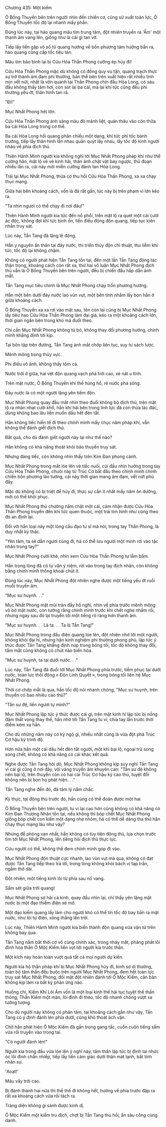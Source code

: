 




Chương 435: Một kiếm


Ô Bồng Thuyền bên trên người nhìn đến chiến cơ, cũng sử xuất toàn lực, Ô Bồng Thuyền tốc độ lại nhanh mấy phần.

Đúng lúc này, tại hào quang màu tím trung tâm, đột nhiên truyền ra 'Ầm' một thanh âm vang lên, giống như là cái gì tan vỡ.

Tiếp lấy liền gặp vô số tử quang hướng về bốn phương tám hướng bắn ra, hào quang cũng cấp tốc tiêu tán.

Màu tím bảo bình lại bị Cửu Hỏa Thần Phong cưỡng ép hủy đi!

Cửu Hỏa Thần Phong mặc dù không có đồng quy vu tận, quang trạch thực sự trở thành ảm đạm phi thường, bản thể bên trên xuất hiện rất nhiều tinh mịn vết nứt, nhất là vờn quanh tại Thần Phong chín đầu Hỏa Long, có sáu đầu không thấy tăm hơi, còn sót lại ba cái, mà lại khí tức cũng đều phi thường yếu ớt, thân hình tan rã.

"Đi!"

Mục Nhất Phong hét lớn.

Cửu Hỏa Thần Phong ánh sáng màu đỏ mãnh liệt, quán thâu vào còn thừa ba cái Hỏa Long trong cơ thể.

Ba cái Hỏa Long hồi quang phản chiếu một dạng, khí tức phi tốc bành trướng, tiếp lấy thân hình lẫn nhau quấn quýt lấy nhau, lấy tốc độ kinh người nhào về phía địch thủ.

Thiên Hành Minh người kia không nghĩ tới Mục Nhất Phong pháp khí như thế cường hãn, mặt lộ vẻ vẻ kinh hãi, thân ảnh chật vật bay ngược, thủ đoạn nhiều lần ra, cái này mới miễn cưỡng đánh tan Hỏa Long.

Trái lại Mục Nhất Phong, thừa cơ thu hồi Cửu Hỏa Thần Phong, xa xa chạy thục mạng.

Giữa hai bên khoảng cách, vốn là đã rất gần, lúc này bị trên phạm vi lớn kéo ra.

"Ta nhìn ngươi có thể chạy đi nơi đâu!"

Thiên Hành Minh người kia tức đến nổ phổi, trên mặt lộ ra quét một cái cười ác độc, không đợi khí tức bình ổn, liền điều động độn quang, tiếp tục kiên nhẫn truy sát.

Lúc này, Tần Tang đã lặng lẽ động.

Hắn y nguyên ẩn thân tại đáy nước, thi triển thủy độn chi thuật, thu liễm khí tức, tốc độ lại không chậm.

Không có người phát hiện Tần Tang tồn tại, đến một lần Tần Tang động tác thận trọng, khoảng cách còn rất xa, thứ hai vô luận Mục Nhất Phong địch thủ vẫn là Ô Bồng Thuyền bên trên người, đều bị chiến đấu hấp dẫn ánh mắt.

Tần Tang mục tiêu chính là Mục Nhất Phong chạy trốn phương hướng.

Hắn một bên dưới đáy nước lao vùn vụt, một bên tính nhẩm lấy bọn hắn ở giữa khoảng cách.

Ô Bồng Thuyền xa xa rơi vào mặt sau, tên còn lại cũng bị Mục Nhất Phong lấy tiêu hao Cửu Hỏa Thần Phong làm đại giá, kéo ra một khoảng cách lớn, thời gian ngắn bên trong khó mà đuổi theo.

Chỉ cần Mục Nhất Phong không từ bỏ, không thay đổi phương hướng, chính mình khẳng định tới kịp.

Tại bôn tập trên đường, Tần Tang ánh mắt chớp liên tục, suy tư sách lược.

Mênh mông trong thủy vực.

Phi điểu vô ảnh, không thấy tôm cá.

Nước trời ở giữa, hai vệt độn quang vạch phá trời cao, xé nát u tĩnh.

Trên mặt nước, Ô Bồng Thuyền khí thế hùng hổ, rẽ nước phá sóng.

Đáy nước là có một người lặng yên tiềm độn.

Mục Nhất Phong quay đầu mắt nhìn theo đuổi không bỏ địch thủ, trên mặt lộ ra nhàn nhạt cười khổ, hắn khí hải bên trong linh lực đã còn thừa lác đác, dùng không bao lâu liền muốn dầu hết đèn tắt.

Hắn không tiếc hiến tế đi theo chính mình mấy chục năm pháp khí, vẫn không thể đánh giết địch thủ.

Bất quá, cho dù đánh giết người này lại như thế nào?

Hắn không có khả năng thoát khỏi bảo thuyền truy sát.

Nhưng đáng tiếc, còn không nhìn thấy trên Kim Đan phong cảnh.

Mục Nhất Phong trong mắt lóe lên vẻ tiếc nuối, cúi đầu nhìn hướng trong tay Cửu Hỏa Thần Phong, chuôi này từ Trúc Cơ bắt đầu theo chính mình chinh chiến bốn phương lão tướng, cái này thời gian mang ảm đạm, vết nứt phủ đầy.

Mặc dù không có bị triệt để hủy đi, thực sự cần ít nhất mấy năm ôn dưỡng, mới có thể khôi phục.

Mục Nhất Phong thủ chưởng nắm chặt một cái, cảm nhận được Cửu Hỏa Thần Phong truyền đến khí tức quen thuộc, một trái tim hình như cũng theo đó an định lại.

Đối với hắn loại này một lòng cầu đạo tu sĩ mà nói, trong tay Thần Phong, là duy nhất ký thác.

"Yên tâm, ta sẽ dẫn ngươi cùng đi, há có thể lưu ngươi một mình rơi vào tặc nhân trong tay?"

Mục Nhất Phong cười khẽ, nhìn xem Cửu Hỏa Thần Phong tự lẩm bẩm.

Hắn trong lòng đã có tự vận ý niệm, rơi vào trong tay địch nhân, còn không bằng chính mình thống khoái chút ít.

Đúng lúc này, Mục Nhất Phong đột nhiên nghe được một tiếng yếu ớt ruồi muỗi truyền âm.

"Mục sư huynh. . ."

Mục Nhất Phong mặt mũi tràn đầy hồ nghi, nhìn về phía trước mênh mông vô bờ mặt nước, còn tưởng rằng chính mình trước khi chết nghe nhầm rồi, nhưng ngay sau đó lại truyền tới một tiếng rõ ràng hơn thanh âm.

"Mục sư huynh. . . Là ta. . . Ta là Tần Tang!"

Mục Nhất Phong trong đầu điện quang lóe lên, đột nhiên nhớ tới một người, không khỏi đại hỉ, nhưng hắn kinh nghiệm phi thường phong phú, lập tức ý thức được Tần Tang khẳng định núp trong bóng tối, tốc độ không thay đổi, tầm mắt cũng không có chút nào biến hóa.

"Mục sư huynh, ta tại dưới nước. . ."

Lúc này, Tần Tang đã đuổi tới Mục Nhất Phong phía trước, tiềm phục tại dưới nước, toàn lực thôi động « Độn Linh Quyết », trong bóng tối liên hệ Mục Nhất Phong.

Thời cơ chớp mắt là qua, hắn tốc độ nói nhanh chóng, "Mục sư huynh, trên thuyền có bao nhiêu cao thủ?"

"Tần sư đệ, liền ngươi tự mình?"

Mục Nhất Phong lập tức ý thức được cái gì, trên mặt kinh hỉ lập tức bị nồng đậm thất vọng thay thế, hắn nhớ tới Tần Tang tu vi, chia tay lần trước thời điểm kém xa hắn.

Cho dù những năm này có kỳ ngộ gì, nhiều nhất cũng là vừa đột phá Trúc Cơ hậu kỳ trình độ.

Hơn nữa hắn một cái dầu hết đèn tắt người, một khi bại lộ, ngoại trừ song song chết, không có khả năng có cái khác kết quả.

Nghe được Tần Tang hỏi dò, Mục Nhất Phong không kịp suy nghĩ Tần Tang vì cái gì cũng ở nơi đây, vội vàng truyền âm khuyên can: "Tần sư đệ không nên bại lộ, trên thuyền còn có hai cái Trúc Cơ hậu kỳ cao thủ, tuyệt đối không nên bị bọn họ phát hiện. . ."

Tần Tang nghe đến đó, đã tâm lý nắm chắc.

Kỳ thực, tại động thủ trước đó, hắn cũng có thể đoán được một hai.

Ô Bồng Thuyền bên trên người, tu vi lại cao hơn cũng không có khả năng có Kim Đan Thượng Nhân tồn tại, nếu không thì bóp chết Mục Nhất Phong giống bóp chết con kiến một dạng nhẹ nhõm, há có thể dễ dàng tha thứ hắn chạy thục mạng lâu như vậy?

Nhưng để phòng vạn nhất, hắn không có tùy tiện động thủ, lựa chọn trước tìm tới Mục Nhất Phong, lên tiếng hỏi địch thủ thực lực.

Cứu người có thể, không thể đem chính mình góp đi vào.

Mục Nhất Phong độn thuật cực nhanh, lao vùn vụt mà qua, không có đạt được Tần Tang tiếp theo trả lời, trong lòng không khỏi bách vị tạp trần, ngầm thở dài.

Đột nhiên, một tiếng kinh lôi từ phía sau nổ vang.

Sấm sét giữa trời quang!

Mục Nhất Phong sợ hãi cả kinh, quay đầu nhìn lại, chỉ thấy yên lặng mặt nước bị một đạo thiểm điện xé mở.

Một đạo kiếm quang lấy làm cho người khó có thể tin tốc độ bay bắn ra mặt nước, như lôi tự điện, xông thẳng lên trời.

Lúc này, Thiên Hành Minh người kia biến thành độn quang vừa vặn từ trên không bay qua.

Tần Tang nắm bắt thời cơ vô cùng chính xác, trong nháy mắt, phảng phất lôi đình hóa thân Ô Mộc Kiếm liền vọt tới người kia trước thân.

Một kích này hoàn toàn vượt quá tất cả mọi người dự kiến.

Người kia hộ thân pháp khí bị Mục Nhất Phong hủy đi, kinh sợ dị thường, toàn bộ tâm thần đều buộc trên người Mục Nhất Phong, đem hết toàn lực truy sát Mục Nhất Phong, đối mặt đột nhiên đánh tới Ô Mộc Kiếm, căn bản không kịp làm ra bất kỳ phản ứng nào.

Huống chi, Kiếm Khí Lôi Âm vốn là một loại kinh thế hãi tục tuyệt thế thần thông, Thần Kiếm một màn, lôi đình đi theo, tốc độ nhanh chóng vượt xa tưởng tượng.

Cho dù người này không có phân tâm, tại khoảng cách gần như vậy, Tần Tang có ý định đánh lén phía dưới, cũng khó thoát ách vận.

Chờ hắn phát hiện Ô Mộc Kiếm đã gần trong gang tấc, cuồn cuộn tiếng sấm vừa rồi truyền vào trong tai.

"Có người đánh lén!"

Người kia trong đầu vừa lóe lên ý nghĩ này, tâm thần lập tức bị đinh tai nhức óc lôi đình chấn nhiếp, tiếp lấy liền cảm giác dưới thân mát lạnh, bất tỉnh nhân sự.

'Xoạt!'

Máu vẩy trời cao.

Bị đánh thành hai nửa thi thể thế đi không hết, hướng về phía trước đập ra rất xa khoảng cách vừa rồi tách ra.

Tràng diện không gì sánh được kinh dị.

Ô Mộc Kiếm một kiếm tru địch, chợt bị Tần Tang thu hồi, ẩn sâu công cùng danh.




